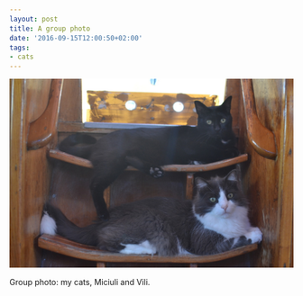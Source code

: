 ```yaml
---
layout: post
title: A group photo
date: '2016-09-15T12:00:50+02:00'
tags:
- cats
---
```

![A group photo](/files/tumblr_od6yu9Hy8R1tq106bo1_1280.jpg)

Group photo: my cats, Miciuli and Vili.

